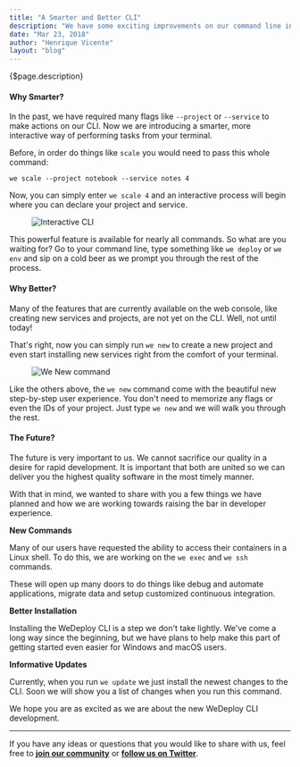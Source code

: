 ```yaml
---
title: "A Smarter and Better CLI"
description: "We have some exciting improvements on our command line interface (CLI) to share with you, as well as a look into the future of this tool."
date: "Mar 23, 2018"
author: "Henrique Vicente"
layout: "blog"
---
```


<article>

{$page.description}

#### Why Smarter?

In the past, we have required many flags like `--project` or `--service` to make actions on our CLI. Now we are introducing a smarter, more interactive way of performing tasks from your terminal.

Before, in order do things like `scale` you would need to pass this whole command:

```
we scale --project notebook --service notes 4
```

Now, you can simply enter `we scale 4` and an interactive process will begin where you can declare your project and service.

<figure>
  <img src="/images/blog/post-24--1.gif" alt="Interactive CLI">
</figure>

This powerful feature is available for nearly all commands. So what are you waiting for? Go to your command line, type something like `we deploy` or `we env` and sip on a cold beer as we prompt you through the rest of the process.

#### Why Better?

Many of the features that are currently available on the web console, like creating new services and projects, are not yet on the CLI. Well, not until today!

That's right, now you can simply run `we new` to create a new project and even start installing new services right from the comfort of your terminal.

<figure>
  <img src="/images/blog/post-24--2.gif" alt="We New command">
</figure>

Like the others above, the `we new` command come with the beautiful new step-by-step user experience. You don't need to memorize any flags or even the IDs of your project. Just type `we new` and we will walk you through the rest.

#### The Future?

The future is very important to us. We cannot sacrifice our quality in a desire for rapid development. It is important that both are united so we can deliver you the highest quality software in the most timely manner.

With that in mind, we wanted to share with you a few things we have planned and how we are working towards raising the bar in developer experience.

**New Commands**

Many of our users have requested the ability to access their containers in a Linux shell. To do this, we are working on the `we exec` and `we ssh` commands.

These will open up many doors to do things like debug and automate applications, migrate data and setup customized continuous integration.

**Better Installation**

Installing the WeDeploy CLI is a step we don't take lightly. We've come a long way since the beginning, but we have plans to help make this part of getting started even easier for Windows and macOS users.

**Informative Updates**

Currently, when you run `we update` we just install the newest changes to the CLI. Soon we will show you a list of changes when you run this command.

We hope you are as excited as we are about the new WeDeploy CLI development.

---

If you have any ideas or questions that you would like to share with us, feel free to **[join our community](https://chat.wedeploy.com/)** or **[follow us on Twitter](https://twitter.com/wedeploy)**.

</article>
